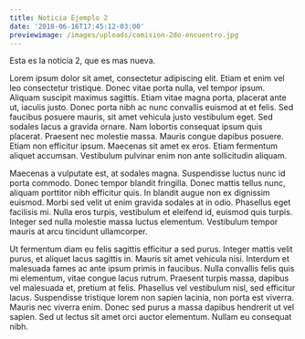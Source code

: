 ```yaml
---
title: Noticia Ejemplo 2
date: '2018-06-16T17:45:12-03:00'
previewimage: /images/uploads/comision-2do-encuentro.jpg
---
```

Esta es la noticia 2, que es mas nueva.

Lorem ipsum dolor sit amet, consectetur adipiscing elit. Etiam et enim vel leo consectetur tristique. Donec vitae porta nulla, vel tempor ipsum. Aliquam suscipit maximus sagittis. Etiam vitae magna porta, placerat ante ut, iaculis justo. Donec porta nibh ac nunc convallis euismod at et felis. Sed faucibus posuere mauris, sit amet vehicula justo vestibulum eget. Sed sodales lacus a gravida ornare. Nam lobortis consequat ipsum quis placerat. Praesent nec molestie massa. Mauris congue dapibus posuere. Etiam non efficitur ipsum. Maecenas sit amet ex eros. Etiam fermentum aliquet accumsan. Vestibulum pulvinar enim non ante sollicitudin aliquam.

<!-- TEASER_END -->

Maecenas a vulputate est, at sodales magna. Suspendisse luctus nunc id porta commodo. Donec tempor blandit fringilla. Donec mattis tellus nunc, aliquam porttitor nibh efficitur quis. In blandit augue non ex dignissim euismod. Morbi sed velit ut enim gravida sodales at in odio. Phasellus eget facilisis mi. Nulla eros turpis, vestibulum et eleifend id, euismod quis turpis. Integer sed nulla molestie massa luctus elementum. Vestibulum tempor mauris at arcu tincidunt ullamcorper.

Ut fermentum diam eu felis sagittis efficitur a sed purus. Integer mattis velit purus, et aliquet lacus sagittis in. Mauris sit amet vehicula nisi. Interdum et malesuada fames ac ante ipsum primis in faucibus. Nulla convallis felis quis mi elementum, vitae congue lacus rutrum. Praesent turpis massa, dapibus vel malesuada et, pretium at felis. Phasellus vel vestibulum nisl, sed efficitur lacus. Suspendisse tristique lorem non sapien lacinia, non porta est viverra. Mauris nec viverra enim. Donec sed purus a massa dapibus hendrerit ut vel sapien. Sed ut lectus sit amet orci auctor elementum. Nullam eu consequat nibh.
